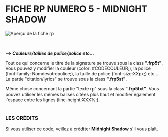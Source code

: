 # FICHE RP NUMERO 5 - MIDNIGHT SHADOW

![Aperçu de la fiche rp](https://i.goopics.net/11o2jn.png)
 
<br/>

**_⟶ Couleurs/tailles de police/police etc..._**

Tout ce qui concerne le titre de la signature se trouve sous la class <b>"**.frp5t**"</b>. Vous pouvez y modifier la couleur (color: #CODECOULEUR;), la police (font-family: Nomdevotrepolice;), la taille de police (font-size:XXpx;) etc...
La partie "citation/lyrics" se trouve sous la class <b>".frp5st"</b>.

Même chose concernant la partie "texte rp" sous la class <b>"**.frp5txt**"</b>. Vous pouvez utiliser les mêmes balises citées plus haut et modifier également l'espace entre les lignes (line-height:XXX%;).
 <br/><br/>
### LES CRÉDITS

Si vous utiliser ce code, veillez à créditer **Midnight Shadow** s'il vous plaît.<br/> 
